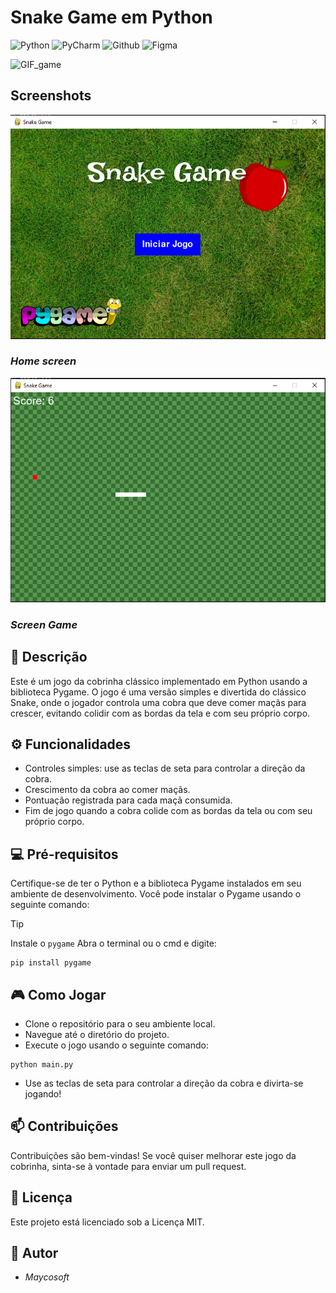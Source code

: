 # Snake Game em Python

![Python](https://img.shields.io/badge/python-3670A0?style=for-the-badge&logo=python&logoColor=ffffff)
![PyCharm](https://img.shields.io/badge/pycharm-143?style=for-the-badge&logo=pycharm&logoColor=black&color=black&labelColor=green)
![Github](https://img.shields.io/badge/GitHub-100000?style=for-the-badge&logo=github&logoColor=white)
![Figma](https://img.shields.io/badge/figma-%23F24E1E.svg?style=for-the-badge&logo=figma&logoColor=white)

![GIF_game](https://github.com/M4yc/SnakeGame/assets/62727540/68e4e3bf-fa12-4d2a-9238-1ab8af045494)
## Screenshots
![1](/Screenshots/Tela_inicial.png)
### *Home screen*

![2](/Screenshots/Tela_game.png)
### *Screen Game*

## 📕 Descrição

Este é um jogo da cobrinha clássico implementado em Python usando a biblioteca Pygame. O jogo é uma versão simples e divertida do clássico Snake, onde o jogador controla uma cobra que deve comer maçãs para crescer, evitando colidir com as bordas da tela e com seu próprio corpo.

## ⚙️ Funcionalidades

- Controles simples: use as teclas de seta para controlar a direção da cobra.
- Crescimento da cobra ao comer maçãs.
- Pontuação registrada para cada maçã consumida.
- Fim de jogo quando a cobra colide com as bordas da tela ou com seu próprio corpo.

## 💻 Pré-requisitos

Certifique-se de ter o Python e a biblioteca Pygame instalados em seu ambiente de desenvolvimento. Você pode instalar o Pygame usando o seguinte comando:
> [!TIP]
> Instale o ``pygame``
> Abra o terminal ou o cmd e digite:
> ~~~
> pip install pygame 
> ~~~

## 🎮 Como Jogar
- Clone o repositório para o seu ambiente local.
- Navegue até o diretório do projeto.
- Execute o jogo usando o seguinte comando:
~~~ 
python main.py
~~~
- Use as teclas de seta para controlar a direção da cobra e divirta-se jogando!

## 📫 Contribuições
Contribuições são bem-vindas! Se você quiser melhorar este jogo da cobrinha, sinta-se à vontade para enviar um pull request.

## 🧾 Licença
Este projeto está licenciado sob a Licença MIT.

## 🤝 Autor
-  *Maycosoft*


